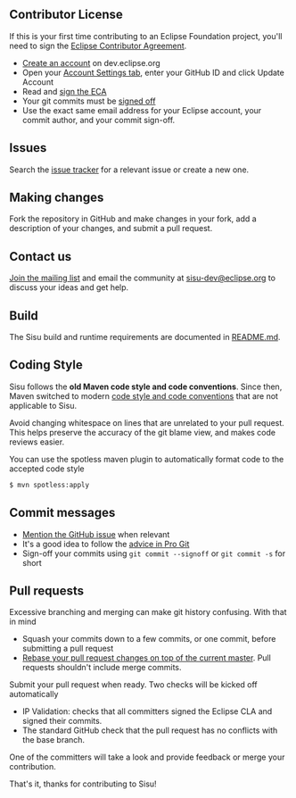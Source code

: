 Contributor License
-------------------

If this is your first time contributing to an Eclipse Foundation project, you'll need to sign the [Eclipse Contributor Agreement][ECA].

- [Create an account](https://dev.eclipse.org/site_login/createaccount.php) on dev.eclipse.org
- Open your [Account Settings tab](https://dev.eclipse.org/site_login/myaccount.php#open_tab_accountsettings), enter your GitHub ID and click Update Account
- Read and [sign the ECA](https://dev.eclipse.org/site_login/myaccount.php#open_tab_cla)
- Your git commits must be [signed off](https://wiki.eclipse.org/Development_Resources/Contributing_via_Git#Signing_off_on_a_commit)
- Use the exact same email address for your Eclipse account, your commit author, and your commit sign-off.

Issues
------

Search the [issue tracker][issue-tracker] for a relevant issue or create a new one.

Making changes
--------------

Fork the repository in GitHub and make changes in your fork, add a description of your changes, and submit a pull request.

Contact us
----------

[Join the mailing list][mailing-list] and email the community at sisu-dev@eclipse.org to discuss your ideas and get help.

Build
-----

The Sisu build and runtime requirements are documented in [README.md](README.md).

Coding Style
------------

Sisu follows the **old Maven code style and code conventions**. Since then, Maven switched to modern 
[code style and code conventions][style-guide] that are not applicable to Sisu.

Avoid changing whitespace on lines that are unrelated to your pull request. This helps preserve the accuracy of the git blame view, and makes code reviews easier.

You can use the spotless maven plugin to automatically format code to the accepted code style

```bash
$ mvn spotless:apply
```

Commit messages
---------------

- [Mention the GitHub issue][github-issue] when relevant
- It's a good idea to follow the [advice in Pro Git](https://git-scm.com/book/ch5-2.html)
- Sign-off your commits using `git commit --signoff` or `git commit -s` for short

Pull requests
-------------

Excessive branching and merging can make git history confusing. With that in mind

- Squash your commits down to a few commits, or one commit, before submitting a pull request
- [Rebase your pull request changes on top of the current master][rebase]. Pull requests shouldn't include merge commits.

Submit your pull request when ready. Two checks will be kicked off automatically

- IP Validation: checks that all committers signed the Eclipse CLA and signed their commits.
- The standard GitHub check that the pull request has no conflicts with the base branch.

One of the committers will take a look and provide feedback or merge your contribution.

That's it, thanks for contributing to Sisu!

[ECA]:             https://www.eclipse.org/legal/eca/
[issue-tracker]:   https://github.com/eclipse-sisu/sisu-project/issues
[style-guide]:     https://maven.apache.org/developers/conventions/code.html
[rebase]:          https://github.com/edx/edx-platform/wiki/How-to-Rebase-a-Pull-Request
[github-issue]:    https://help.github.com/articles/closing-issues-via-commit-messages/
[mailing-list]:    https://dev.eclipse.org/mailman/listinfo/sisu-dev
